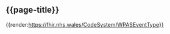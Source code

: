 <div class="warning"><span class="ImplementWarn"></span></div>

## {{page-title}}

{{render:https://fhir.nhs.wales/CodeSystem/WPASEventType}}